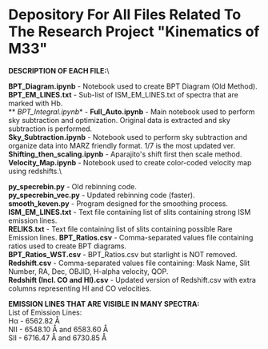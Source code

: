 # Depository For All Files Related To The Research Project "Kinematics of M33"
**DESCRIPTION OF EACH FILE:**\

**BPT_Diagram.ipynb** - Notebook used to create BPT Diagram (Old Method).\
**BPT_EM_LINES.txt** - Sub-list of ISM_EM_LINES.txt of spectra that are marked with Hb.\
** *BPT_Integral.ipynb** - 
**Full_Auto.ipynb** - Main notebook used to perform sky subtraction and optimization. Original data is extracted and sky subtraction is performed.\
**Sky_Subtraction.ipynb** - Notebook used to perform sky subtraction and organize data into MARZ friendly format. 1/7 is the most updated ver.\
**Shifting_then_scaling.ipynb** - Aparajito's shift first then scale method.\
**Velocity_Map.ipynb** - Notebook used to create color-coded velocity map using redshifts.\

**py_specrebin.py** - Old rebinning code.\
**py_specrebin_vec.py** - Updated rebinning code (faster).\
**smooth_keven.py** - Program designed for the smoothing process.\
**ISM_EM_LINES.txt** - Text file containing list of slits containing strong ISM emission lines.\
**RELIKS.txt** - Text file containing list of slits containing possible Rare Emission lines.
**BPT_Ratios.csv** - Comma-separated values file containing ratios used to create BPT diagrams.\
**BPT_Ratios_WST.csv** - BPT_Ratios.csv but starlight is NOT removed.\
**Redshift.csv** - Comma-separated values file containing: Mask Name, Slit Number, RA, Dec, OBJID, H-alpha velocity, QOP.\
**Redshift (Incl. CO and HI).csv** - Updated version of Redshift.csv with extra columns representing HI and CO velocities.

**EMISSION LINES THAT ARE VISIBLE IN MANY SPECTRA:**\
List of Emission Lines:\
Hα - 6562.82 Å\
NII - 6548.10 Å and 6583.60 Å\
SII - 6716.47 Å and 6730.85 Å
